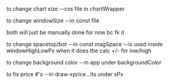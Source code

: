 to change chart size 
--css file in chartWrapper

to change windowSize
--in const file

both will just be manually done for now bc fk it

to change spacetop/bot
--in const magSpace
--is used inside windowHighLowPx when it does the calc +/- for low/high

to change background color
--in app under backgroundColor 

to fix price #'s
--in draw->price...its under xPx 

